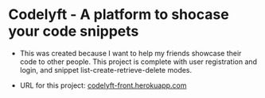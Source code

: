 # Codelyft - A platform to shocase your code snippets

* This was created because I want to help my friends showcase their code to other people. This project is complete with user registration and login, and snippet list-create-retrieve-delete modes.

* URL for this project: [codelyft-front.herokuapp.com](codelyft-front.herokuapp.com)
